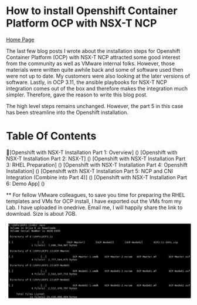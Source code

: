 # How to install Openshift Container Platform OCP with NSX-T NCP
[Home Page](https://github.com/vincenthanjs/openshift3.11-ncp2.4)



The last few blog posts I wrote about the installation steps for Openshift Container Platform (OCP) with NSX-T NCP attracted some good interest from the community as well as VMware internal folks. However, those materials were written quite awhile back and some of software used then were not up to date. My customers were also looking at the later versions of software. Lastly, in OCP 3.11, the ansible playbooks for NSX-T NCP integration comes out of the box and therefore makes the integration much simpler. Therefore, gave the reason to write this blog post.

The high level steps remains unchanged. However, the part 5 in this case has been streamline into the Openshift installation.

# Table Of Contents
[Openshift with NSX-T Installation Part 1: Overview] ()
[Openshift with NSX-T Installation Part 2: NSX-T] ()
[Openshift with NSX-T Installation Part 3: RHEL Preparation] ()
[Openshift with NSX-T Installation Part 4: Openshift Installation] ()
[Openshift with NSX-T Installation Part 5: NCP and CNI Integration (Combine into Part 4)] ()
[Openshift with NSX-T Installation Part 6: Demo App] ()

** For fellow VMware colleagues, to save you time for preparing the RHEL templates and VMs for OCP install, I have exported out the VMs from my Lab. I have uploaded in onedrive. Email me, I will happily share the link to download. Size is about 7GB.

![](2019-10-28-18-53-50.png)